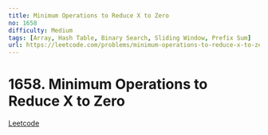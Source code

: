 ```yaml
---
title: Minimum Operations to Reduce X to Zero
no: 1658
difficulty: Medium
tags: [Array, Hash Table, Binary Search, Sliding Window, Prefix Sum]
url: https://leetcode.com/problems/minimum-operations-to-reduce-x-to-zero/
---
```


# 1658. Minimum Operations to Reduce X to Zero

[Leetcode](https://leetcode.com/problems/minimum-operations-to-reduce-x-to-zero/)


